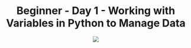 <h1 align=center>Beginner - Day 1 - Working with Variables in Python to Manage Data</h1>

<p align=center>
<image src="Band Name Generator Screen.png">
</p>